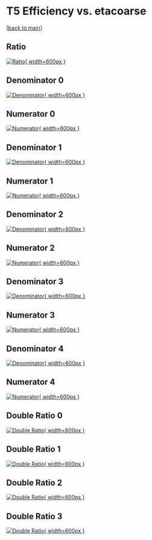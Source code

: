# T5 Efficiency vs. etacoarse

[[back to main](./)]



## Ratio

[![Ratio](../mtv/var/T5_vtr_321_-1_eff_etacoarse.png){ width=600px }](../mtv/var/T5_vtr_321_-1_eff_etacoarse.pdf)

## Denominator 0

[![Denominator](../mtv/den/T5_vtr_321_-1_eff_etacoarse_den0.png){ width=600px }](../mtv/den/T5_vtr_321_-1_eff_etacoarse_den0.pdf)

## Numerator 0

[![Numerator](../mtv/num/T5_vtr_321_-1_eff_etacoarse_num0.png){ width=600px }](../mtv/num/T5_vtr_321_-1_eff_etacoarse_num0.pdf)

## Denominator 1

[![Denominator](../mtv/den/T5_vtr_321_-1_eff_etacoarse_den1.png){ width=600px }](../mtv/den/T5_vtr_321_-1_eff_etacoarse_den1.pdf)

## Numerator 1

[![Numerator](../mtv/num/T5_vtr_321_-1_eff_etacoarse_num1.png){ width=600px }](../mtv/num/T5_vtr_321_-1_eff_etacoarse_num1.pdf)

## Denominator 2

[![Denominator](../mtv/den/T5_vtr_321_-1_eff_etacoarse_den2.png){ width=600px }](../mtv/den/T5_vtr_321_-1_eff_etacoarse_den2.pdf)

## Numerator 2

[![Numerator](../mtv/num/T5_vtr_321_-1_eff_etacoarse_num2.png){ width=600px }](../mtv/num/T5_vtr_321_-1_eff_etacoarse_num2.pdf)

## Denominator 3

[![Denominator](../mtv/den/T5_vtr_321_-1_eff_etacoarse_den3.png){ width=600px }](../mtv/den/T5_vtr_321_-1_eff_etacoarse_den3.pdf)

## Numerator 3

[![Numerator](../mtv/num/T5_vtr_321_-1_eff_etacoarse_num3.png){ width=600px }](../mtv/num/T5_vtr_321_-1_eff_etacoarse_num3.pdf)

## Denominator 4

[![Denominator](../mtv/den/T5_vtr_321_-1_eff_etacoarse_den4.png){ width=600px }](../mtv/den/T5_vtr_321_-1_eff_etacoarse_den4.pdf)

## Numerator 4

[![Numerator](../mtv/num/T5_vtr_321_-1_eff_etacoarse_num4.png){ width=600px }](../mtv/num/T5_vtr_321_-1_eff_etacoarse_num4.pdf)

## Double Ratio 0

[![Double Ratio](../mtv/ratio/T5_vtr_321_-1_eff_etacoarse_ratio0.png){ width=600px }](../mtv/ratio/T5_vtr_321_-1_eff_etacoarse_ratio0.pdf)

## Double Ratio 1

[![Double Ratio](../mtv/ratio/T5_vtr_321_-1_eff_etacoarse_ratio1.png){ width=600px }](../mtv/ratio/T5_vtr_321_-1_eff_etacoarse_ratio1.pdf)

## Double Ratio 2

[![Double Ratio](../mtv/ratio/T5_vtr_321_-1_eff_etacoarse_ratio2.png){ width=600px }](../mtv/ratio/T5_vtr_321_-1_eff_etacoarse_ratio2.pdf)

## Double Ratio 3

[![Double Ratio](../mtv/ratio/T5_vtr_321_-1_eff_etacoarse_ratio3.png){ width=600px }](../mtv/ratio/T5_vtr_321_-1_eff_etacoarse_ratio3.pdf)

